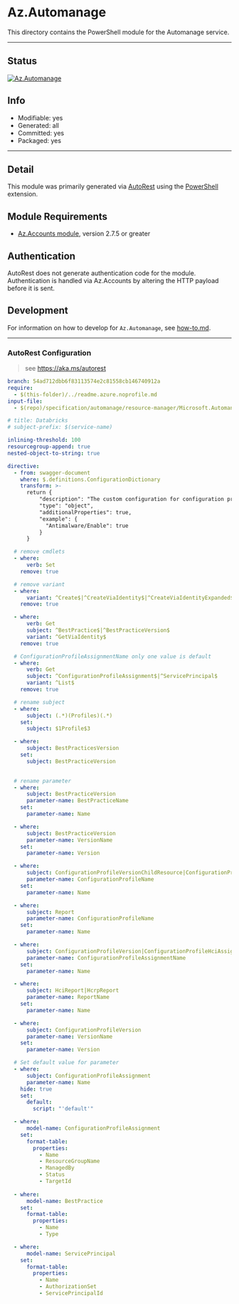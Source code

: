 <!-- region Generated -->
# Az.Automanage
This directory contains the PowerShell module for the Automanage service.

---
## Status
[![Az.Automanage](https://img.shields.io/powershellgallery/v/Az.Automanage.svg?style=flat-square&label=Az.Automanage "Az.Automanage")](https://www.powershellgallery.com/packages/Az.Automanage/)

## Info
- Modifiable: yes
- Generated: all
- Committed: yes
- Packaged: yes

---
## Detail
This module was primarily generated via [AutoRest](https://github.com/Azure/autorest) using the [PowerShell](https://github.com/Azure/autorest.powershell) extension.

## Module Requirements
- [Az.Accounts module](https://www.powershellgallery.com/packages/Az.Accounts/), version 2.7.5 or greater

## Authentication
AutoRest does not generate authentication code for the module. Authentication is handled via Az.Accounts by altering the HTTP payload before it is sent.

## Development
For information on how to develop for `Az.Automanage`, see [how-to.md](how-to.md).
<!-- endregion -->

---
### AutoRest Configuration
> see https://aka.ms/autorest

``` yaml
branch: 54ad712dbb6f83113574e2c81558cb146740912a
require:
  - $(this-folder)/../readme.azure.noprofile.md
input-file:
  - $(repo)/specification/automanage/resource-manager/Microsoft.Automanage/stable/2022-05-04/automanage.json

# title: Databricks
# subject-prefix: $(service-name)

inlining-threshold: 100
resourcegroup-append: true
nested-object-to-string: true

directive:
  - from: swagger-document
    where: $.definitions.ConfigurationDictionary
    transform: >-
      return {
          "description": "The custom configuration for configuration profile. Name and value pairs that define the configuration details of the configuration profile.",
          "type": "object",
          "additionalProperties": true,
          "example": {
            "Antimalware/Enable": true
          }
      }

  # remove cmdlets
  - where:
      verb: Set
    remove: true

  # remove variant
  - where:
      variant: ^Create$|^CreateViaIdentity$|^CreateViaIdentityExpanded$|^Update$|^UpdateViaIdentity$
    remove: true

  - where:
      verb: Get
      subject: ^BestPractice$|^BestPracticeVersion$
      variant: ^GetViaIdentity$
    remove: true

  # ConfigurationProfileAssignmentName only one value is default
  - where:
      verb: Get
      subject: ^ConfigurationProfileAssignment$|^ServicePrincipal$
      variant: ^List$
    remove: true

  # rename subject
  - where:
      subject: (.*)(Profiles)(.*)
    set:
      subject: $1Profile$3

  - where:
      subject: BestPracticesVersion
    set:
      subject: BestPracticeVersion

    
  # rename parameter
  - where:
      subject: BestPracticeVersion
      parameter-name: BestPracticeName
    set:
      parameter-name: Name

  - where:
      subject: BestPracticeVersion
      parameter-name: VersionName
    set:
      parameter-name: Version

  - where:
      subject: ConfigurationProfileVersionChildResource|ConfigurationProfileVersion
      parameter-name: ConfigurationProfileName
    set:
      parameter-name: Name

  - where:
      subject: Report
      parameter-name: ConfigurationProfileName
    set:
      parameter-name: Name

  - where:
      subject: ConfigurationProfileVersion|ConfigurationProfileHciAssignment|ConfigurationProfileHcrpAssignment
      parameter-name: ConfigurationProfileAssignmentName
    set:
      parameter-name: Name

  - where:
      subject: HciReport|HcrpReport
      parameter-name: ReportName
    set:
      parameter-name: Name

  - where:
      subject: ConfigurationProfileVersion
      parameter-name: VersionName
    set:
      parameter-name: Version

  # Set default value for parameter
  - where:
      subject: ConfigurationProfileAssignment
      parameter-name: Name
    hide: true
    set:
      default:
        script: "'default'"

  - where:
      model-name: ConfigurationProfileAssignment
    set:
      format-table:
        properties:
          - Name
          - ResourceGroupName
          - ManagedBy
          - Status
          - TargetId
  
  - where:
      model-name: BestPractice
    set:
      format-table:
        properties:
          - Name
          - Type

  - where:
      model-name: ServicePrincipal
    set:
      format-table:
        properties:
          - Name
          - AuthorizationSet
          - ServicePrincipalId
```
